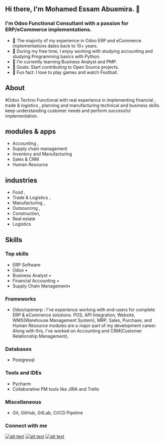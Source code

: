 ## Hi there, I'm Mohamed Essam Abuemira. 👋 
### I'm Odoo Functional Consultant with a passion for ERP/eCommerce implementations.

- :telescope: The majority of my experience in Odoo ERP and eCommerce implementations dates back to 10+ years.
- 👀 During my free time, I enjoy working with studying accounting and studying Programming basics with Python.
- 🌱 I’m currently learning Business Analyst and PMP.
- 💞️ Goals: Start contributing to Open Source projects.
- 💞️️ Fun fact: I love to play games and watch Football.


## About
#Odoo Techno Functional with real experience in implementing financial , trade & logistics , planning and manufacturing technical and business skills.
keep understanding customer needs and perform successful implementation.

## modules & apps  
- Accounting , 
- Supply chain management
-  Inventory and Manufacturing
- Sales & CRM
- Human Resource


## industries 
- Food , 
- Trade & Logistics , 
- Manufacturing , 
- Outsourcing , 
- Construction, 
- Real estate
- Logistics

## Skills
### Top skills
- ERP Software
- Odoo • 
- Business Analyst • 
- Financial Accounting •
- Supply Chain Management•

### Frameworks
- Odoo/openerp : I've experience working with end-users for complete ERP & eCommerce solutions. 
POS, API Integration, Website, WMS(Warehouse Management System), MRP, Sales, Purchase, and Human Resource modules are a major part of my development career. Along with this, I've worked on Accounting and CRM(Customer Relationship Management).


### Databases
- Postgresql


### Tools and IDEs
- Pycharm
- Collaborative PM tools like JIRA and Trello

### Miscellaneous
- Git, GitHub, GitLab, CI/CD Pipeline


### Connect with me
<!-- Grab your social icons from https://github.com/alexandresanlim/Badges4-README.md-Profile/blob/master/README.md -->

<!-- display the social media buttons-->

[![alt text][1.1]][1]
[![alt text][2.1]][2]
[![alt text][3.1]][3]

<!-- links to social media icons -->
[1.1]: https://img.shields.io/badge/Twitter-1DA1F2?style=for-the-badge&logo=twitter&logoColor=white (Twitter profile of Abuemira)
[2.1]: https://img.shields.io/badge/LinkedIn-0077B5?style=for-the-badge&logo=linkedin&logoColor=white (LinkedIn profile of Abuemira)
[3.1]: https://img.shields.io/badge/Gmail-D14836?style=for-the-badge&logo=gmail&logoColor=white (Email Id of Abuemira)
[4.1]: https://img.shields.io/badge/Facebook-1877F2?style=for-the-badge&logo=facebook&logoColor=white (Facebook profile of Abuemira)


<!-- links to social media accounts -->
[1]: https://twitter.com/MohamedAbuemira/
[2]: https://www.linkedin.com/in/abuemira/
[3]: mailto:mohamed.abuemira@gmail.com
[4]: https://www.facebook.com/mohamed.abuemira/


<!---
mohamedabuemira/abuemira is a ✨ special ✨ repository because its `README.md` (this file) appears on your GitHub profile.
You can click the Preview link to take a look at your changes.
--->
